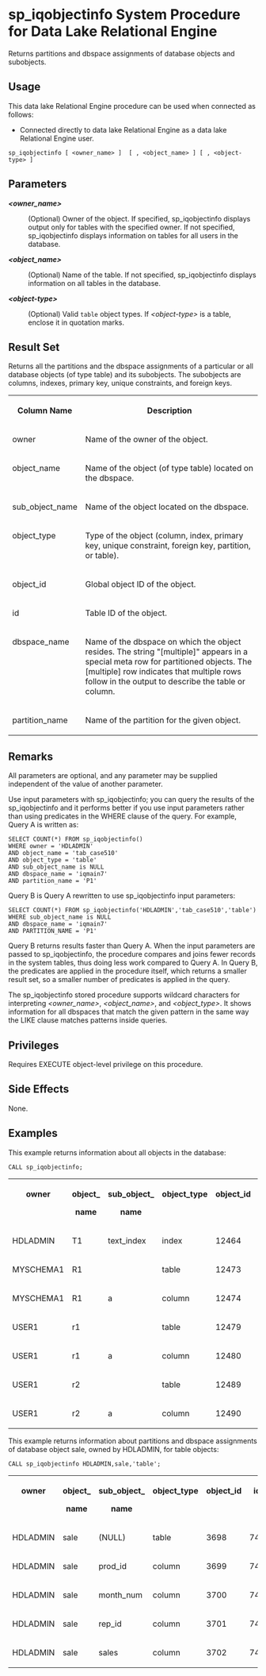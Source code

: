 <!-- loioa5b0b72884f210158266fa85e5483c9c -->

# sp\_iqobjectinfo System Procedure for Data Lake Relational Engine

Returns partitions and dbspace assignments of database objects and subobjects.



<a name="loioa5b0b72884f210158266fa85e5483c9c__section_umy_gqn_14b"/>

## Usage

This data lake Relational Engine procedure can be used when connected as follows:

-   Connected directly to data lake Relational Engine as a data lake Relational Engine user.



```
sp_iqobjectinfo [ <owner_name> ]  [ , <object_name> ] [ , <object-type> ] 
```



<a name="loioa5b0b72884f210158266fa85e5483c9c__iq_refbb_1681"/>

## Parameters


<dl>
<dt><b>

*<owner\_name\>*

</b></dt>
<dd>

\(Optional\) Owner of the object. If specified, sp\_iqobjectinfo displays output only for tables with the specified owner. If not specified, sp\_iqobjectinfo displays information on tables for all users in the database.



</dd><dt><b>

*<object\_name\>*

</b></dt>
<dd>

\(Optional\) Name of the table. If not specified, sp\_iqobjectinfo displays information on all tables in the database.



</dd><dt><b>

*<object-type\>*

</b></dt>
<dd>

\(Optional\) Valid `table` object types. If *<object-type\>* is a table, enclose it in quotation marks.



</dd>
</dl>



<a name="loioa5b0b72884f210158266fa85e5483c9c__section_iwy_zlg_nbb"/>

## Result Set

Returns all the partitions and the dbspace assignments of a particular or all database objects \(of type table\) and its subobjects. The subobjects are columns, indexes, primary key, unique constraints, and foreign keys.


<table>
<tr>
<th valign="top">

Column Name

</th>
<th valign="top">

Description

</th>
</tr>
<tr>
<td valign="top">

owner

</td>
<td valign="top">

Name of the owner of the object.

</td>
</tr>
<tr>
<td valign="top">

object\_name

</td>
<td valign="top">

Name of the object \(of type table\) located on the dbspace.

</td>
</tr>
<tr>
<td valign="top">

sub\_object\_name

</td>
<td valign="top">

Name of the object located on the dbspace.

</td>
</tr>
<tr>
<td valign="top">

object\_type

</td>
<td valign="top">

Type of the object \(column, index, primary key, unique constraint, foreign key, partition, or table\).

</td>
</tr>
<tr>
<td valign="top">

object\_id

</td>
<td valign="top">

Global object ID of the object.

</td>
</tr>
<tr>
<td valign="top">

id

</td>
<td valign="top">

Table ID of the object.

</td>
</tr>
<tr>
<td valign="top">

dbspace\_name

</td>
<td valign="top">

Name of the dbspace on which the object resides. The string "\[multiple\]" appears in a special meta row for partitioned objects. The \[multiple\] row indicates that multiple rows follow in the output to describe the table or column.

</td>
</tr>
<tr>
<td valign="top">

partition\_name

</td>
<td valign="top">

Name of the partition for the given object.

</td>
</tr>
</table>



<a name="loioa5b0b72884f210158266fa85e5483c9c__section_mj4_bmg_nbb"/>

## Remarks

All parameters are optional, and any parameter may be supplied independent of the value of another parameter.

Use input parameters with sp\_iqobjectinfo; you can query the results of the sp\_iqobjectinfo and it performs better if you use input parameters rather than using predicates in the WHERE clause of the query. For example, Query A is written as:

```
SELECT COUNT(*) FROM sp_iqobjectinfo()
WHERE owner = 'HDLADMIN'
AND object_name = 'tab_case510'
AND object_type = 'table'
AND sub_object_name is NULL
AND dbspace_name = 'iqmain7'
AND partition_name = 'P1'
```

Query B is Query A rewritten to use sp\_iqobjectinfo input parameters:

```
SELECT COUNT(*) FROM sp_iqobjectinfo('HDLADMIN','tab_case510','table')
WHERE sub_object_name is NULL
AND dbspace_name = 'iqmain7'
AND PARTITION_NAME = 'P1'
```

Query B returns results faster than Query A. When the input parameters are passed to sp\_iqobjectinfo, the procedure compares and joins fewer records in the system tables, thus doing less work compared to Query A. In Query B, the predicates are applied in the procedure itself, which returns a smaller result set, so a smaller number of predicates is applied in the query.

The sp\_iqobjectinfo stored procedure supports wildcard characters for interpreting *<owner\_name\>*, *<object\_name\>*, and *<object\_type\>*. It shows information for all dbspaces that match the given pattern in the same way the LIKE clause matches patterns inside queries.



<a name="loioa5b0b72884f210158266fa85e5483c9c__iq_refbb_1680"/>

## Privileges

Requires EXECUTE object-level privilege on this procedure.



## Side Effects

None.



<a name="loioa5b0b72884f210158266fa85e5483c9c__iq_refbb_1685"/>

## Examples

This example returns information about all objects in the database:

```
CALL sp_iqobjectinfo;
```


<table>
<tr>
<th valign="top">

owner

</th>
<th valign="top">

object\_

name

</th>
<th valign="top">

sub\_object\_

name

</th>
<th valign="top">

object\_type

</th>
<th valign="top">

object\_id

</th>
<th valign="top">

id

</th>
<th valign="top">

dbspace\_name

</th>
<th valign="top">

partition\_name

</th>
</tr>
<tr>
<td valign="top">

HDLADMIN

</td>
<td valign="top">

T1

</td>
<td valign="top">

text\_index

</td>
<td valign="top">

index

</td>
<td valign="top">

12464

</td>
<td valign="top">

1750

</td>
<td valign="top">

user\_object\_store

</td>
<td valign="top">

NULL

</td>
</tr>
<tr>
<td valign="top">

MYSCHEMA1

</td>
<td valign="top">

R1

</td>
<td valign="top">

 

</td>
<td valign="top">

table

</td>
<td valign="top">

12473

</td>
<td valign="top">

1751

</td>
<td valign="top">

user\_object\_store

</td>
<td valign="top">

NULL

</td>
</tr>
<tr>
<td valign="top">

MYSCHEMA1

</td>
<td valign="top">

R1

</td>
<td valign="top">

a

</td>
<td valign="top">

column

</td>
<td valign="top">

12474

</td>
<td valign="top">

1751

</td>
<td valign="top">

user\_object\_store

</td>
<td valign="top">

NULL

</td>
</tr>
<tr>
<td valign="top">

USER1

</td>
<td valign="top">

r1

</td>
<td valign="top">

 

</td>
<td valign="top">

table

</td>
<td valign="top">

12479

</td>
<td valign="top">

1753

</td>
<td valign="top">

user\_object\_store

</td>
<td valign="top">

NULL

</td>
</tr>
<tr>
<td valign="top">

USER1

</td>
<td valign="top">

r1

</td>
<td valign="top">

a

</td>
<td valign="top">

column

</td>
<td valign="top">

12480

</td>
<td valign="top">

1753

</td>
<td valign="top">

user\_object\_store

</td>
<td valign="top">

NULL

</td>
</tr>
<tr>
<td valign="top">

USER1

</td>
<td valign="top">

r2

</td>
<td valign="top">

 

</td>
<td valign="top">

table

</td>
<td valign="top">

12489

</td>
<td valign="top">

1756

</td>
<td valign="top">

user\_object\_store

</td>
<td valign="top">

NULL

</td>
</tr>
<tr>
<td valign="top">

USER1

</td>
<td valign="top">

r2

</td>
<td valign="top">

a

</td>
<td valign="top">

column

</td>
<td valign="top">

12490

</td>
<td valign="top">

1756

</td>
<td valign="top">

user\_object\_store

</td>
<td valign="top">

NULL

</td>
</tr>
</table>

This example returns information about partitions and dbspace assignments of database object sale, owned by HDLADMIN, for table objects:

```
CALL sp_iqobjectinfo HDLADMIN,sale,'table';
```


<table>
<tr>
<th valign="top">

owner

</th>
<th valign="top">

object\_

name

</th>
<th valign="top">

sub\_object\_

name

</th>
<th valign="top">

object\_type

</th>
<th valign="top">

object\_id

</th>
<th valign="top">

id

</th>
<th valign="top">

dbspace\_name

</th>
<th valign="top">

partition\_name

</th>
</tr>
<tr>
<td valign="top">

HDLADMIN

</td>
<td valign="top">

sale

</td>
<td valign="top">

\(NULL\)

</td>
<td valign="top">

table

</td>
<td valign="top">

3698

</td>
<td valign="top">

742

</td>
<td valign="top">

iq\_main

</td>
<td valign="top">

\(NULL\)

</td>
</tr>
<tr>
<td valign="top">

HDLADMIN

</td>
<td valign="top">

sale

</td>
<td valign="top">

prod\_id

</td>
<td valign="top">

column

</td>
<td valign="top">

3699

</td>
<td valign="top">

742

</td>
<td valign="top">

iq\_main

</td>
<td valign="top">

\(NULL\)

</td>
</tr>
<tr>
<td valign="top">

HDLADMIN

</td>
<td valign="top">

sale

</td>
<td valign="top">

month\_num

</td>
<td valign="top">

column

</td>
<td valign="top">

3700

</td>
<td valign="top">

742

</td>
<td valign="top">

iq\_main

</td>
<td valign="top">

\(NULL\)

</td>
</tr>
<tr>
<td valign="top">

HDLADMIN

</td>
<td valign="top">

sale

</td>
<td valign="top">

rep\_id

</td>
<td valign="top">

column

</td>
<td valign="top">

3701

</td>
<td valign="top">

742

</td>
<td valign="top">

iq\_main

</td>
<td valign="top">

\(NULL\)

</td>
</tr>
<tr>
<td valign="top">

HDLADMIN

</td>
<td valign="top">

sale

</td>
<td valign="top">

sales

</td>
<td valign="top">

column

</td>
<td valign="top">

3702

</td>
<td valign="top">

742

</td>
<td valign="top">

iq\_main

</td>
<td valign="top">

\(NULL\)

</td>
</tr>
</table>

